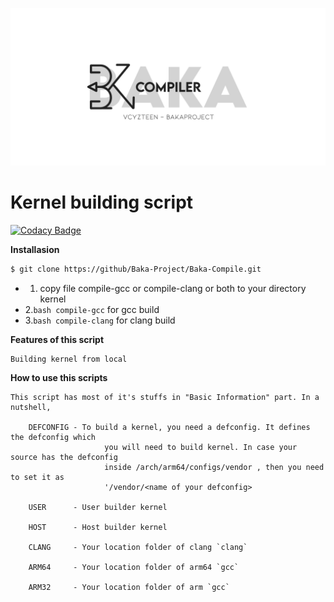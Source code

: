 <p align="center">
<img src="img/baka-compiler.png" />

# Kernel building script
[![Codacy Badge](https://app.codacy.com/project/badge/Grade/1a6455335fe040329a160fad3c6de17c)](https://www.codacy.com?utm_source=github.com&amp;utm_medium=referral&amp;utm_content=Baka-Project/Baka-Compile&amp;utm_campaign=Badge_Grade)

**Installasion**
```sh
$ git clone https://github/Baka-Project/Baka-Compile.git
```
  * 1. copy file compile-gcc or compile-clang or both to your directory kernel
  * 2.`bash compile-gcc` for gcc build
  * 3.`bash compile-clang` for clang build

**Features of this script**
```
Building kernel from local
```

**How to use this scripts**
```
This script has most of it's stuffs in "Basic Information" part. In a nutshell,

	DEFCONFIG - To build a kernel, you need a defconfig. It defines the defconfig which
                     you will need to build kernel. In case your source has the defconfig 
                     inside /arch/arm64/configs/vendor , then you need to set it as
                     '/vendor/<name of your defconfig>

	USER      - User builder kernel

	HOST      - Host builder kernel

	CLANG     - Your location folder of clang `clang`

	ARM64     - Your location folder of arm64 `gcc`

	ARM32     - Your location folder of arm `gcc`
```
